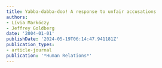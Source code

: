 ```yaml
---
title: Yabba-dabba-doo! A response to unfair accusations
authors:
- Lívia Markóczy
- Jeffrey Goldberg
date: '2004-01-01'
publishDate: '2024-05-19T06:14:47.941181Z'
publication_types:
- article-journal
publication: '*Human Relations*'
---
```

